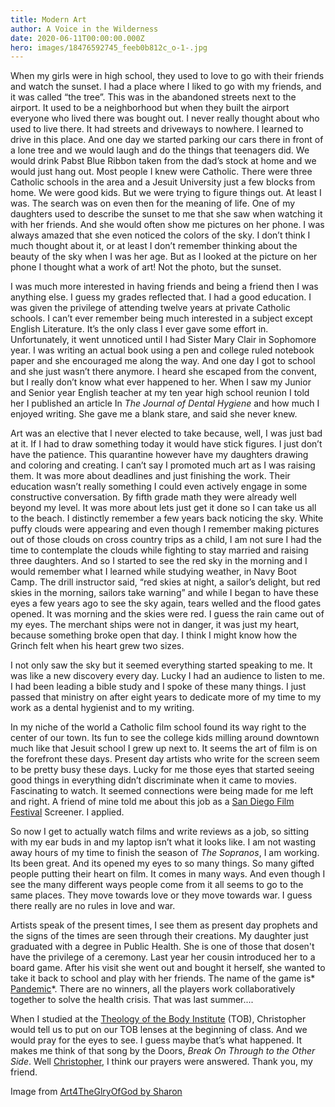 ```yaml
---
title: Modern Art
author: A Voice in the Wilderness
date: 2020-06-11T00:00:00.000Z
hero: images/18476592745_feeb0b812c_o-1-.jpg
---
```



When my girls were in high school, they used to love to go with their friends and watch the sunset. I had a place where I liked to go with my friends, and it was called “the tree”. This was in the abandoned streets next to the airport. It used to be a neighborhood but when they built the airport everyone who lived there was bought out. I never really thought about who used to live there. It had streets and driveways to nowhere. I learned to drive in this place. And one day we started parking our cars there in front of a lone tree and we would laugh and do the things that teenagers did. We would drink Pabst Blue Ribbon taken from the dad’s stock at home and we would just hang out. Most people I knew were Catholic. There were three Catholic schools in the area and a Jesuit University just a few blocks from home. We were good kids. But we were trying to figure things out. At least I was. The search was on even then for the meaning of life. One of my daughters used to describe the sunset to me that she saw when watching it with her friends. And she would often show me pictures on her phone. I was always amazed that she even noticed the colors of the sky. I don’t think I much thought about it, or at least I don’t remember thinking about the beauty of the sky when I was her age. But as I looked at the picture on her phone I thought what a work of art! Not the photo, but the sunset. 

I was much more interested in having friends and being a friend then I was anything else. I guess my grades reflected that. I had a good education. I was given the privilege of attending twelve years at private Catholic schools. I can’t ever remember being much interested in a subject except English Literature. It’s the only class I ever gave some effort in. Unfortunately, it went unnoticed until I had Sister Mary Clair in Sophomore year. I was writing an actual book using a pen and college ruled notebook paper and she encouraged me along the way. And one day I got to school and she just wasn’t there anymore. I heard she escaped from the convent, but I really don’t know what ever happened to her. When I saw my Junior and Senior year English teacher at my ten year high school reunion I told her I published an article In *The Journal of Dental Hygiene* and how much I enjoyed writing. She gave me a blank stare, and said she never knew. 

Art was an elective that I never elected to take because, well, I was just bad at it. If I had to draw something today it would have stick figures. I just don’t have the patience. This quarantine however have my daughters drawing and coloring and creating. I can’t say I promoted much art as I was raising them. It was more about deadlines and just finishing the work. Their education wasn’t really something I could even actively engage in some constructive conversation. By fifth grade math they were already well beyond my level.  It was more about lets just get it done so I can take us all to the beach.  I distinctly remember a few years back noticing the sky. White puffy clouds were appearing and even though I remember making pictures out of those clouds on cross country trips as a child, I am not sure I had the time to contemplate the clouds while fighting to stay married and raising three daughters. And so I started to see the red sky in the morning and I would remember what I learned while studying weather, in Navy Boot Camp. The drill instructor said, “red skies at night, a sailor’s delight, but red skies in the morning, sailors take warning” and while I began to have these eyes a few years ago to see the sky again, tears welled and the flood gates opened. It was morning and the skies were red. I guess the rain came out of my eyes. The merchant ships were not in danger, it was just my heart, because something broke open that day. I think I might know how the Grinch felt when his heart grew two sizes.

I not only saw the sky but it seemed everything started speaking to me. It was like a new discovery every day. Lucky I had an audience to listen to me. I had been leading a bible study and I spoke of these many things. I just passed that ministry on after eight years to dedicate more of my time to my work as a dental hygienist and to my writing. 

In my niche of the world a Catholic film school found its way right to the center of our town. Its fun to see the college kids milling around downtown much like that Jesuit school I grew up next to. It seems the art of film is on the forefront these days. Present day artists who write for the screen seem to be pretty busy these days. Lucky for me those eyes that started seeing good things in everything didn’t discriminate when it came to movies. Fascinating to watch. It seemed connections were being made for me left and right. A friend of mine told me about this job as a [San Diego Film Festival](https://sdfilmfest.com/) Screener. I applied.

So now I get to actually watch films and write reviews as a job, so sitting with my ear buds in and my laptop isn’t what it looks like. I am not wasting away hours of my time to finish the season of *The Sopranos*, I am working. Its been great. And its opened my eyes to so many things. So many gifted people putting their heart on film. It comes in many ways. And even though I see the many different ways people come from it all seems to go to the same places. They move towards love or they move towards war. I guess there really are no rules in love and war.

Artists speak of the present times, I see them as present day prophets and the signs of the times are seen through their creations. My daughter just graduated with a degree in Public Health. She is one of those that dosen't have the privilege of a ceremony. Last year her cousin introduced her to a board game. After his visit she went out and bought it herself, she wanted to take it back to school and play with her friends. The name of the game is* [Pandemic](https://store.steampowered.com/app/622440/Pandemic_The_Board_Game/)*. There are no winners, all the players work collaboratively together to solve the health crisis. That was last summer....

When I studied at the [Theology of the Body Institute](https://tobinstitute.org/) (TOB), Christopher would tell us to put on our TOB lenses at the beginning of class. And we would pray for the eyes to see. I guess maybe that’s what happened. It makes me think of that song by the Doors, *Break On Through to the Other Side*. Well [Christopher](http://corproject.com/about-christopher-west/), I think our prayers were answered. Thank you, my friend.

Image from [Art4TheGlryOfGod by Sharon](https://www.flickr.com/photos/4thglryofgod/18476592745/in/photolist-u9HniT)